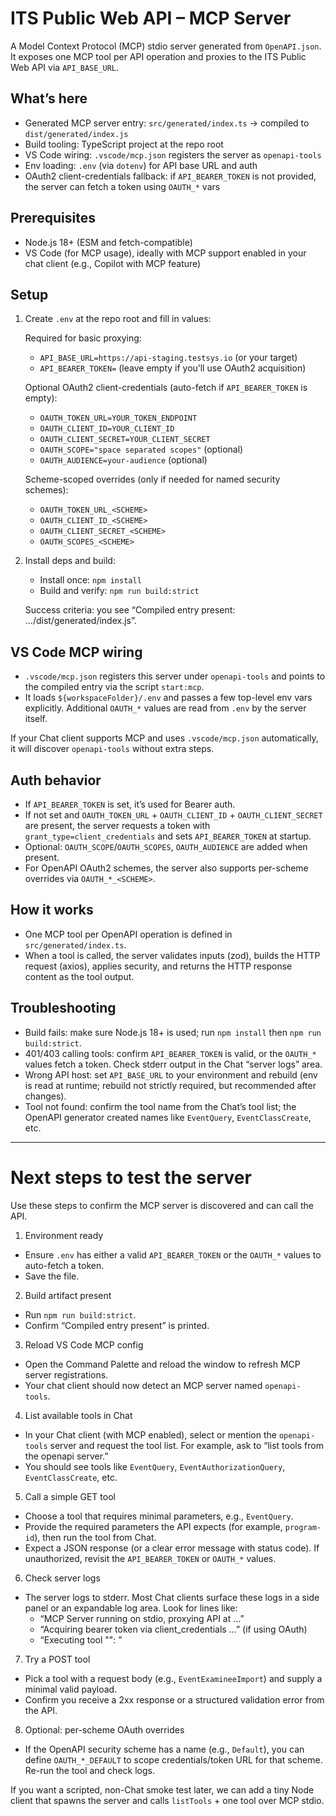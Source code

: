 # ITS Public Web API – MCP Server

A Model Context Protocol (MCP) stdio server generated from `OpenAPI.json`. It exposes one MCP tool per API operation and proxies to the ITS Public Web API via `API_BASE_URL`.

## What’s here
- Generated MCP server entry: `src/generated/index.ts` → compiled to `dist/generated/index.js`
- Build tooling: TypeScript project at the repo root
- VS Code wiring: `.vscode/mcp.json` registers the server as `openapi-tools`
- Env loading: `.env` (via `dotenv`) for API base URL and auth
- OAuth2 client-credentials fallback: if `API_BEARER_TOKEN` is not provided, the server can fetch a token using `OAUTH_*` vars

## Prerequisites
- Node.js 18+ (ESM and fetch-compatible)
- VS Code (for MCP usage), ideally with MCP support enabled in your chat client (e.g., Copilot with MCP feature)

## Setup
1) Create `.env` at the repo root and fill in values:

   Required for basic proxying:
   - `API_BASE_URL=https://api-staging.testsys.io` (or your target)
   - `API_BEARER_TOKEN=` (leave empty if you’ll use OAuth2 acquisition)

   Optional OAuth2 client-credentials (auto-fetch if `API_BEARER_TOKEN` is empty):
   - `OAUTH_TOKEN_URL=YOUR_TOKEN_ENDPOINT`
   - `OAUTH_CLIENT_ID=YOUR_CLIENT_ID`
   - `OAUTH_CLIENT_SECRET=YOUR_CLIENT_SECRET`
   - `OAUTH_SCOPE="space separated scopes"` (optional)
   - `OAUTH_AUDIENCE=your-audience` (optional)

   Scheme-scoped overrides (only if needed for named security schemes):
   - `OAUTH_TOKEN_URL_<SCHEME>`
   - `OAUTH_CLIENT_ID_<SCHEME>`
   - `OAUTH_CLIENT_SECRET_<SCHEME>`
   - `OAUTH_SCOPES_<SCHEME>`

2) Install deps and build:
   - Install once: `npm install`
   - Build and verify: `npm run build:strict`

   Success criteria: you see “Compiled entry present: .../dist/generated/index.js”.

## VS Code MCP wiring
- `.vscode/mcp.json` registers this server under `openapi-tools` and points to the compiled entry via the script `start:mcp`.
- It loads `${workspaceFolder}/.env` and passes a few top-level env vars explicitly. Additional `OAUTH_*` values are read from `.env` by the server itself.

If your Chat client supports MCP and uses `.vscode/mcp.json` automatically, it will discover `openapi-tools` without extra steps.

## Auth behavior
- If `API_BEARER_TOKEN` is set, it’s used for Bearer auth.
- If not set and `OAUTH_TOKEN_URL` + `OAUTH_CLIENT_ID` + `OAUTH_CLIENT_SECRET` are present, the server requests a token with `grant_type=client_credentials` and sets `API_BEARER_TOKEN` at startup.
- Optional: `OAUTH_SCOPE`/`OAUTH_SCOPES`, `OAUTH_AUDIENCE` are added when present.
- For OpenAPI OAuth2 schemes, the server also supports per-scheme overrides via `OAUTH_*_<SCHEME>`.

## How it works
- One MCP tool per OpenAPI operation is defined in `src/generated/index.ts`.
- When a tool is called, the server validates inputs (zod), builds the HTTP request (axios), applies security, and returns the HTTP response content as the tool output.

## Troubleshooting
- Build fails: make sure Node.js 18+ is used; run `npm install` then `npm run build:strict`.
- 401/403 calling tools: confirm `API_BEARER_TOKEN` is valid, or the `OAUTH_*` values fetch a token. Check stderr output in the Chat “server logs” area.
- Wrong API host: set `API_BASE_URL` to your environment and rebuild (env is read at runtime; rebuild not strictly required, but recommended after changes).
- Tool not found: confirm the tool name from the Chat’s tool list; the OpenAPI generator created names like `EventQuery`, `EventClassCreate`, etc.

---

# Next steps to test the server

Use these steps to confirm the MCP server is discovered and can call the API.

1) Environment ready
- Ensure `.env` has either a valid `API_BEARER_TOKEN` or the `OAUTH_*` values to auto-fetch a token.
- Save the file.

2) Build artifact present
- Run `npm run build:strict`.
- Confirm “Compiled entry present” is printed.

3) Reload VS Code MCP config
- Open the Command Palette and reload the window to refresh MCP server registrations.
- Your chat client should now detect an MCP server named `openapi-tools`.

4) List available tools in Chat
- In your Chat client (with MCP enabled), select or mention the `openapi-tools` server and request the tool list. For example, ask to “list tools from the openapi server.”
- You should see tools like `EventQuery`, `EventAuthorizationQuery`, `EventClassCreate`, etc.

5) Call a simple GET tool
- Choose a tool that requires minimal parameters, e.g., `EventQuery`.
- Provide the required parameters the API expects (for example, `program-id`), then run the tool from Chat.
- Expect a JSON response (or a clear error message with status code). If unauthorized, revisit the `API_BEARER_TOKEN` or `OAUTH_*` values.

6) Check server logs
- The server logs to stderr. Most Chat clients surface these logs in a side panel or an expandable log area. Look for lines like:
  - “MCP Server running on stdio, proxying API at …”
  - “Acquiring bearer token via client_credentials …” (if using OAuth)
  - “Executing tool "<toolName>": <METHOD> <URL>”

7) Try a POST tool
- Pick a tool with a request body (e.g., `EventExamineeImport`) and supply a minimal valid payload.
- Confirm you receive a 2xx response or a structured validation error from the API.

8) Optional: per-scheme OAuth overrides
- If the OpenAPI security scheme has a name (e.g., `Default`), you can define `OAUTH_*_DEFAULT` to scope credentials/token URL for that scheme. Re-run the tool and check logs.

If you want a scripted, non-Chat smoke test later, we can add a tiny Node client that spawns the server and calls `listTools` + one tool over MCP stdio.
